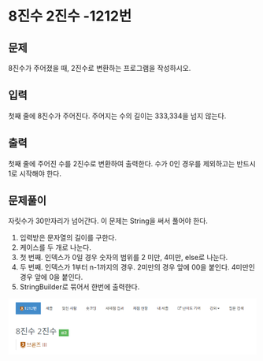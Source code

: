 # 8진수 2진수 -1212번

## 문제

8진수가 주어졌을 때, 2진수로 변환하는 프로그램을 작성하시오.

## 입력

첫째 줄에 8진수가 주어진다. 주어지는 수의 길이는 333,334을 넘지 않는다.

## 출력

첫째 줄에 주어진 수를 2진수로 변환하여 출력한다. 수가 0인 경우를 제외하고는 반드시 1로 시작해야 한다.

## 문제풀이

자릿수가 30만자리가 넘어간다. 이 문제는 String을 써서 풀어야 한다.

1. 입력받은 문자열의 길이를 구한다.
2. 케이스를 두 개로 나눈다. 
3. 첫 번째. 인덱스가 0일 경우 숫자의 범위를 2 미만, 4미만, else로 나눈다.
4. 두 번째. 인덱스가 1부터 n-1까지의 경우. 2미만의 경우 앞에 00을 붙인다. 4미만인 경우 앞에 0을 붙인다.
5. StringBuilder로 묶어서 한번에 출력한다.

![](./img/1.PNG)